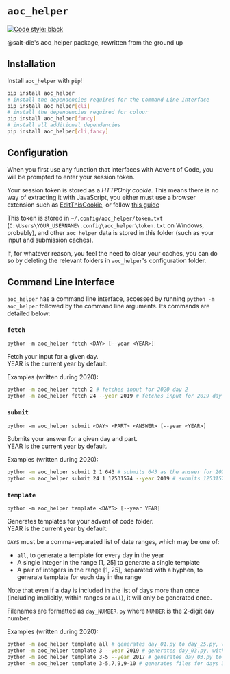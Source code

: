 # `aoc_helper`

[![Code style: black](https://img.shields.io/badge/code%20style-black-000000.svg)](https://github.com/psf/black)

@salt-die's aoc_helper package, rewritten from the ground up

## Installation

Install `aoc_helper` with `pip`!

```bash
pip install aoc_helper
# install the dependencies required for the Command Line Interface
pip install aoc_helper[cli]
# install the dependencies required for colour
pip install aoc_helper[fancy]
# install all additional dependencies
pip install aoc_helper[cli,fancy]
```

## Configuration

When you first use any function that interfaces with Advent of Code, you will be prompted to enter your session token.

Your session token is stored as a *HTTPOnly cookie*. This means there is no way of extracting it with JavaScript, you either must
use a browser extension such as [EditThisCookie](http://www.editthiscookie.com/), or follow [this guide](https://github.com/wimglenn/advent-of-code-wim/issues/1)

This token is stored in `~/.config/aoc_helper/token.txt` (`C:\Users\YOUR_USERNAME\.config\aoc_helper\token.txt` on Windows,
probably), and other `aoc_helper` data is stored in this folder (such as your input and submission caches).

If, for whatever reason, you feel the need to clear your caches, you can do so by deleting the relevant folders in `aoc_helper`'s
configuration folder.

## Command Line Interface

`aoc_helper` has a command line interface, accessed by running `python -m aoc_helper` followed by the command line arguments. Its commands are detailed below:

### `fetch`

`python -m aoc_helper fetch <DAY> [--year <YEAR>]`

Fetch your input for a given day.  
YEAR is the current year by default.

Examples (written during 2020):

```bash
python -m aoc_helper fetch 2 # fetches input for 2020 day 2
python -m aoc_helper fetch 24 --year 2019 # fetches input for 2019 day 24
```

### `submit`

`python -m aoc_helper submit <DAY> <PART> <ANSWER> [--year <YEAR>]`

Submits your answer for a given day and part.  
YEAR is the current year by default.

Examples (written during 2020):

```bash
python -m aoc_helper submit 2 1 643 # submits 643 as the answer for 2020 day 2 part 1
python -m aoc_helper submit 24 1 12531574 --year 2019 # submits 12531574 as the answer for 2019 day 2 part 1
```

### `template`

`python -m aoc_helper template <DAYS> [--year YEAR]`

Generates templates for your advent of code folder.  
YEAR is the current year by default.

`DAYS` must be a comma-separated list of date ranges, which may be one of:

- `all`, to generate a template for every day in the year
- A single integer in the range \[1, 25] to generate a single template
- A pair of integers in the range \[1, 25], separated with a hyphen, to generate template for each day in the range

Note that even if a day is included in the list of days more than once (including implicitly, within ranges or `all`), it will only be generated once.

Filenames are formatted as `day_NUMBER.py` where `NUMBER` is the 2-digit day number.

Examples (written during 2020):

```bash
python -m aoc_helper template all # generates day_01.py to day_25.py, with aoc_helper methods referencing 2020, in the current folder
python -m aoc_helper template 3 --year 2019 # generates day_03.py, with aoc_helper methods referencing 2019, in the current folder
python -m aoc_helper template 3-5 --year 2017 # generates day_03.py to day_05.py, with aoc_helper methods referencing 2017, in the current folder
python -m aoc_helper template 3-5,7,9,9-10 # generates files for days 3, 4, 5, 7, 9, and 10
```
